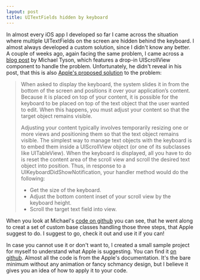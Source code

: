 ```yaml
---
layout: post
title: UITextFields hidden by keyboard
---
```



In almost every iOS app I developed so far I came across the situation where multiple UITextFields on the screen are hidden behind the keyboard. I almost always developed a custom solution, since I didn't know any better. A couple of weeks ago, again facing the same problem, I came across a [blog post](http://atastypixel.com/blog/a-drop-in-universal-solution-for-moving-text-fields-out-of-the-way-of-the-keyboard/) by Michael Tyson, which features a drop-in UIScrollView component to handle the problem. Unfortunately, he didn't reveal in his post, that this is also [Apple's proposed solution](http://developer.apple.com/library/ios/#documentation/StringsTextFonts/Conceptual/TextAndWebiPhoneOS/KeyboardManagement/KeyboardManagement.html%23//apple_ref/doc/uid/TP40009542-CH5-SW7) to the problem:

> When asked to display the keyboard, the system slides it in from the bottom of the screen and positions it over your application’s content. Because it is placed on top of your content, it is possible for the keyboard to be placed on top of the text object that the user wanted to edit. When this happens, you must adjust your content so that the target object remains visible.
>
>Adjusting your content typically involves temporarily resizing one or more views and positioning them so that the text object remains visible. The simplest way to manage text objects with the keyboard is to embed them inside a UIScrollView object (or one of its subclasses like UITableView). When the keyboard is displayed, all you have to do is reset the content area of the scroll view and scroll the desired text object into position. Thus, in response to a UIKeyboardDidShowNotification, your handler method would do the following:
>
>* Get the size of the keyboard.
>* Adjust the bottom content inset of your scroll view by the keyboard height.
>* Scroll the target text field into view.

When you look at Michael's [code on github](https://github.com/michaeltyson/TPKeyboardAvoiding) you can see, that he went along to creat a set of custom base classes handling those three steps, that Apple suggest to do. I suggest to go, check it out and use it if you can!

In case you cannot use it or don't want to, I created a small sample project for myself to understand what Apple is suggesting. You can find it [on github](http://github.com/dlinsin/district9/KeyBoardHidden/). Almost all the code is from the Apple's documentation. It's the bare minimum without any animation or fancy schmancy design, but I believe it gives you an idea of how to apply it to your code. 
